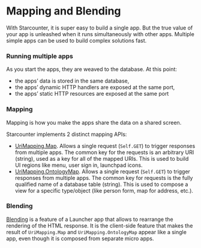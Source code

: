 # Mapping and Blending

With Starcounter, it is super easy to build a single app. But the true value of your app is unleashed when it runs simultaneously with other apps. Multiple simple apps can be used to build complex solutions fast.

### Running multiple apps

As you start the apps, they are weaved to the database. At this point:

* the apps’ data is stored in the same database,
* the apps’ dynamic HTTP handlers are exposed at the same port,
* the apps’ static HTTP resources are exposed at the same port

### Mapping

Mapping is how you make the apps share the data on a shared screen.

Starcounter implements 2 distinct mapping APIs:

* [UriMapping.Map](uri-mapping.md). Allows a single request \(`Self.GET`\) to trigger responses from multiple apps. The common key for the requests is an arbitrary URI \(string\), used as a key for all of the mapped URIs. This is used to build UI regions like menu, user sign in, launchpad icons.
* [UriMapping.OntologyMap](ontology-mapping.md). Allows a single request \(`Self.GET`\) to trigger responses from multiple apps. The common key for requests is the fully qualified name of a database table \(string\). This is used to compose a view for a specific type/object \(like person form, map for address, etc.\).

### Blending

[Blending](blending.md) is a feature of a Launcher app that allows to rearrange the rendering of the HTML response. It is the client-side feature that makes the result of `UriMapping.Map` and `UriMapping.OntologyMap` appear like a single app, even though it is composed from separate micro apps.





